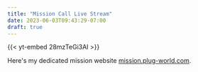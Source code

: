 ```yaml
---
title: "Mission Call Live Stream"
date: 2023-06-03T09:43:29-07:00
draft: true
---
```


{{< yt-embed 28mzTeGi3AI >}}

Here's my dedicated mission website [mission.plug-world.com](https://mission.plug-world.com/).
